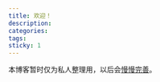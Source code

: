 ```yaml
---
title: 欢迎！
description:
categories:
tags:
sticky: 1
---
```


本博客暂时仅为私人整理用，以后会[慢慢完善](/2023/07/17/Hexo-Next-优化记录)。
